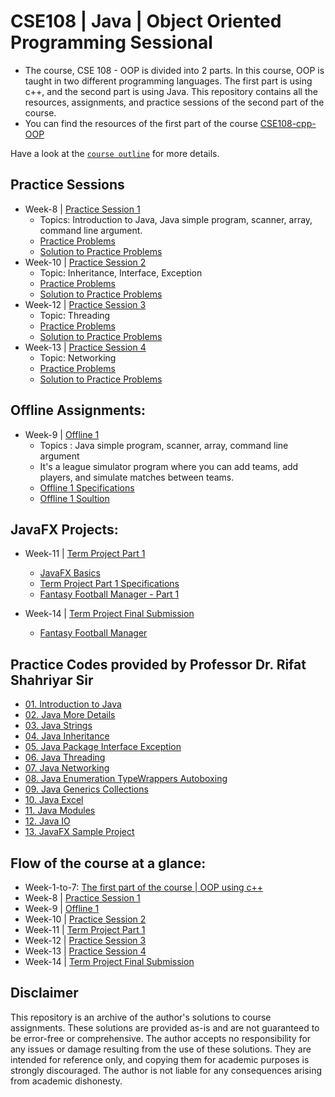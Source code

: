
# CSE108 | Java | Object Oriented Programming Sessional

- The course, CSE 108 - OOP is divided into 2 parts. In this course, OOP is taught in two different programming languages. The first part is using c++, and the second part is using Java. This repository contains all the resources, assignments, and practice sessions of the second part of the course. 
- You can find the resources of the first part of the course [CSE108-cpp-OOP](https://github.com/MdRaihanSobhan/CSE-108--CPP--Object-Oriented-Programming-Sessional)

Have a look at the [`course outline`](/Course%20Outline.pdf) for more details.

## Practice Sessions
- Week-8 | [Practice Session 1](/Week%2008%20|%20Java%20Intro/)
  - Topics: Introduction to Java, Java simple program, scanner, array, command line argument.  
  - [Practice Problems](/Week%2008%20|%20Java%20Intro/Java_Practice_1/)
  - [Solution to Practice Problems](/Week%2008%20|%20Java%20Intro/Java%20Practice%20Solution/)
- Week-10 | [Practice Session 2](/Week%2010%20|%20Inheritance,%20Interface,%20Exception/)
  - Topic: Inheritance, Interface, Exception 
  - [Practice Problems](/Week%2010%20|%20Inheritance,%20Interface,%20Exception/Java_Practice_2/)
  - [Solution to Practice Problems](/Week%2010%20|%20Inheritance,%20Interface,%20Exception/Practice%20Solutions/)
- Week-12 | [Practice Session 3](/Week%2012%20|%20Threading/)
    - Topic: Threading
    - [Practice Problems](/Week%2012%20|%20Threading/Java%20Thread%20Practice/)
    - [Solution to Practice Problems](/Week%2012%20|%20Threading/Thread%20Practice%20Solution/)
- Week-13 | [Practice Session 4](/Week%2013%20|%20Networking%20/)
    - Topic: Networking
    - [Practice Problems](/Week%2013%20|%20Networking%20/JavaNetworkingPractice/)
    - [Solution to Practice Problems](/Week%2013%20|%20Networking%20/Networking%20Practice%20Solutions/)


## Offline Assignments:
- Week-9 | [Offline 1](/Week%2009%20|%20%20League%20Simulator/)
  - Topics : Java simple program, scanner, array, command line argument
  - It's a league simulator program where you can add teams, add players, and simulate matches between teams.
  - [Offline 1 Specifications](/Week%2009%20|%20%20League%20Simulator/Java_Offline%20_1_Files/)
  - [Offline 1 Soultion ](/Week%2009%20|%20%20League%20Simulator/Offline%201%20Solution/)


## JavaFX Projects:
- Week-11 | [Term Project Part 1](/Week%2011%20|%20JavaFX%20Project%20Part%201/)
  - [JavaFX Basics](/Week%2011%20|%20JavaFX%20Project%20Part%201/JavaFX/)
  - [Term Project Part 1 Specifications](/Week%2011%20|%20JavaFX%20Project%20Part%201/Java%20Term%20Project%20(Part%201)/)
  - [Fantasy Football Manager - Part 1](/Week%2011%20|%20JavaFX%20Project%20Part%201/Football%20Manager%20|%20Project%20Part%201%20Solution/)

- Week-14 | [Term Project Final Submission](/Week%2014%20|%20Fantasy%20Football%20Manager%20|%20JavaFX%20Term%20Project/)
  - [Fantasy Football Manager](/Week%2014%20|%20Fantasy%20Football%20Manager%20|%20JavaFX%20Term%20Project/)



## Practice Codes provided by Professor Dr. Rifat Shahriyar Sir
- [01. Introduction to Java](/Java%20Practice%20Codes/01.%20Introduction%20to%20Java/src/) 
- [02. Java More Details](/Java%20Practice%20Codes/02.%20Java%20More%20Details/src/)
- [03. Java Strings](/Java%20Practice%20Codes/03.%20Java%20Strings/src/)
- [04. Java Inheritance](/Java%20Practice%20Codes/04.%20Java%20Inheritance/src/)
- [05. Java Package Interface Exception](/Java%20Practice%20Codes/05.%20Java%20Package%20Interface%20Exception/src/)
- [06. Java Threading](/Java%20Practice%20Codes/06.%20Java%20Thread/src/)
- [07. Java Networking](/Java%20Practice%20Codes/07.%20Java%20Networking/src/)
- [08. Java Enumeration TypeWrappers Autoboxing](/Java%20Practice%20Codes/08.%20Java%20Enumeration%20TypeWrappers%20Autoboxing/src/)
- [09. Java Generics Collections](/Java%20Practice%20Codes/09.%20Java%20Generics%20Collections/src/)
- [10. Java Excel](/Java%20Practice%20Codes/10.%20Java%20Excel/)
- [11. Java Modules](/Java%20Practice%20Codes/11.%20Java%20Modules/)
- [12. Java IO](/Java%20Practice%20Codes/12.%20Java%20IO/)
- [13. JavaFX Sample Project](/Java%20Practice%20Codes/13.%20Sample%20Project/)


## Flow of the course at a glance:
- Week-1-to-7: [The first part of the course | OOP using c++](https://github.com/MdRaihanSobhan/CSE-108--CPP--Object-Oriented-Programming-Sessional)
- Week-8 | [Practice Session 1](/Week%2008%20|%20Java%20Intro/)
- Week-9 | [Offline 1](/Week%2009%20|%20%20League%20Simulator/)
- Week-10 | [Practice Session 2](/Week%2010%20|%20Inheritance,%20Interface,%20Exception/)
- Week-11 | [Term Project Part 1](/Week%2011%20|%20JavaFX%20Project%20Part%201/)
- Week-12 | [Practice Session 3](/Week%2012%20|%20Threading/)
- Week-13 | [Practice Session 4](/Week%2013%20|%20Networking%20/)
- Week-14 | [Term Project Final Submission](/Week%2014%20|%20Fantasy%20Football%20Manager%20|%20JavaFX%20Term%20Project/)


## Disclaimer

This repository is an archive of the author's solutions to course assignments. These solutions are provided as-is and are not guaranteed to be error-free or comprehensive. The author accepts no responsibility for any issues or damage resulting from the use of these solutions. They are intended for reference only, and copying them for academic purposes is strongly discouraged. The author is not liable for any consequences arising from academic dishonesty.


